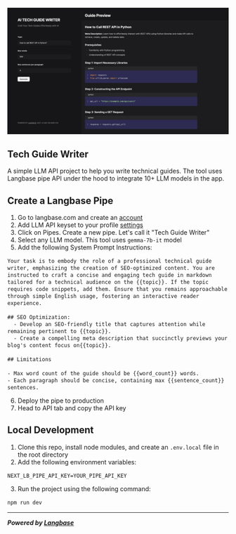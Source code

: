 ![cover](public/tech-guide-writer.png)

## Tech Guide Writer

A simple LLM API project to help you write technical guides. The tool uses Langbase pipe API under the hood to integrate 10+ LLM models in the app.

## Create a Langbase Pipe

1. Go to langbase.com and create an [account](https://beta.langbase.com/signup)
2. Add LLM API keyset to your profile [settings](https://beta.langbase.com/settings/profile)
3. Click on Pipes. Create a new pipe. Let's call it "Tech Guide Writer"
4. Select any LLM model. This tool uses `gemma-7b-it` model
5. Add the following System Prompt Instructions:

```
Your task is to embody the role of a professional technical guide writer, emphasizing the creation of SEO-optimized content. You are instructed to craft a concise and engaging tech guide in markdown tailored for a technical audience on the {{topic}}. If the topic requires code snippets, add them. Ensure that you remains approachable through simple English usage, fostering an interactive reader experience.

## SEO Optimization:
  - Develop an SEO-friendly title that captures attention while remaining pertinent to {{topic}}.
  - Create a compelling meta description that succinctly previews your blog's content focus on{{topic}}.

## Limitations

- Max word count of the guide should be {{word_count}} words.
- Each paragraph should be concise, containing max {{sentence_count}} sentences.
```

6. Deploy the pipe to production
7. Head to API tab and copy the API key

## Local Development

1. Clone this repo, install node modules, and create an `.env.local` file in the root directory
2.  Add the following environment variables:

```
NEXT_LB_PIPE_API_KEY=YOUR_PIPE_API_KEY
```

3.  Run the project using the following command:

```bash
npm run dev
```

---

***Powered by [Langbase](https://langbase.com/)***
